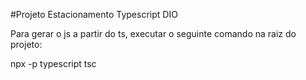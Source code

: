 #Projeto Estacionamento Typescript DIO

Para gerar o js a partir do ts, executar o seguinte comando na raiz do projeto:

npx -p typescript tsc
